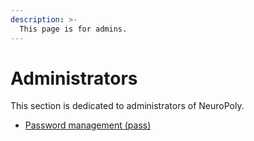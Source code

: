 ```yaml
---
description: >-
  This page is for admins.
---
```


# Administrators

This section is dedicated to administrators of NeuroPoly.

- [Password management (pass)](https://github.com/neuropoly/computers/blob/master/docs/pass.md)
